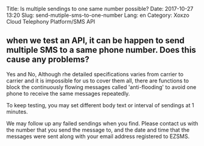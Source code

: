 Title: Is multiple sendings to one same number possible?
Date: 2017-10-27 13:20
Slug: send-mutiple-sms-to-one-number
Lang: en
Category: Xoxzo Cloud Telephony Platform/SMS API

## when we test an API, it can be happen to send multiple SMS to a same phone number. Does this cause any problems?

Yes and No,
Although rhe detailed specifications varies from carrier to carrier and it is impossible for us to cover them all, there are functions to block the continuously flowing messages called 'anti-flooding' to avoid one phone to receive the same messages repeatedly.

To keep testing, you may set different body text or interval of sendings at 1 minutes.

We may follow up any failed sendings when you find.
Please contact us with the number that you send the message to, and the date and time that the messages were sent along with your email address registered to EZSMS.
